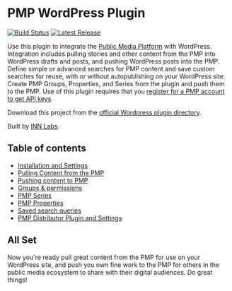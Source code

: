 # PMP WordPress Plugin

[![Build Status](https://travis-ci.org/npr/pmp-wordpress.svg?branch=master)](https://travis-ci.org/npr/pmp-wordpress)
[![Latest Release](https://img.shields.io/github/release/npr/pmp-wordpress.svg)](https://github.com/npr/pmp-wordpress/releases/latest)

Use this plugin to integrate the [Public Media Platform](http://publicmediaplatform.org/) with WordPress. Integration includes pulling stories and other content from the PMP into WordPress drafts and posts, and pushing WordPress posts into the PMP. Define simple or advanced searches for PMP content and save custom searches for reuse, with or without autopublishing on your WordPress site. Create PMP Groups, Properties, and Series from the plugin and push them to the PMP. Use of this plugin requires that you [register for a PMP account to get API keys](https://support.pmp.io/register).

Download this project from the [official Wordpress plugin directory](https://wordpress.org/plugins/public-media-platform/).

Built by [INN Labs](https://labs.inn.org/).

## Table of contents

- [Installation and Settings](/docs/installation.md)
- [Pulling Content from the PMP](/docs/pulling-content.md)
- [Pushing content to PMP](/docs/pushing-content.md)
- [Groups & permissions](/docs/creating-and-managing-groups.md)
- [PMP Series](/docs/series.md)
- [PMP Properties](/docs/properties.md)
- [Saved search queries](/docs/saved-search.md)
- [PMP Distributor Plugin and Settings](/docs/distributor-settings.md)

## All Set

Now you're ready pull great content from the PMP for use on your WordPress site, and push you own fine work to the PMP for others in the public media ecosystem to share with their digital audiences. Do great things!
